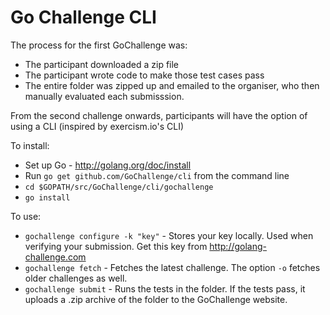 Go Challenge CLI
===============

The process for the first GoChallenge was:

 - The participant downloaded a zip file
 - The participant wrote code to make those test cases pass
 - The entire folder was zipped up and emailed to the organiser, who then manually evaluated each submisssion.

From the second challenge onwards, participants will have the option of using a CLI (inspired by exercism.io's CLI)

To install:

 - Set up Go - http://golang.org/doc/install
 - Run `go get github.com/GoChallenge/cli` from the command line
 - `cd $GOPATH/src/GoChallenge/cli/gochallenge`
 - `go install`

To use:

 - `gochallenge configure -k "key"` - Stores your key locally. Used when verifying your submission. Get this key from http://golang-challenge.com
 - `gochallenge fetch` - Fetches the latest challenge. The option `-o` fetches older challenges as well.
 - `gochallenge submit` - Runs the tests in the folder. If the tests pass, it uploads a .zip archive of the folder to the GoChallenge website.